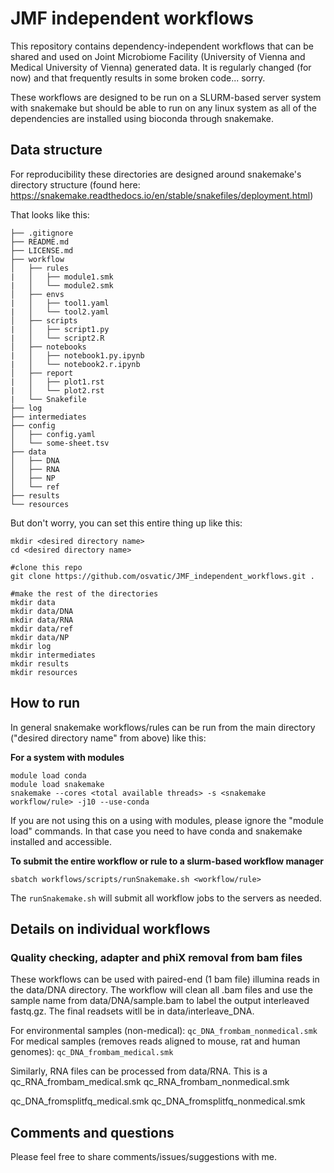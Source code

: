 # JMF independent workflows 
This repository contains dependency-independent workflows that can be shared and used on Joint Microbiome Facility (University of Vienna and Medical University of Vienna) generated data.
It is regularly changed (for now) and that frequently results in some broken code... sorry. 

These workflows are designed to be run on a SLURM-based server system with snakemake but should be able to run on any linux system as all of the dependencies are installed using bioconda through snakemake.

## Data structure
For reproducibility these directories are designed around snakemake's directory structure (found here: https://snakemake.readthedocs.io/en/stable/snakefiles/deployment.html) 

That looks like this:
```
├── .gitignore
├── README.md
├── LICENSE.md
├── workflow
│   ├── rules
|   │   ├── module1.smk
|   │   └── module2.smk
│   ├── envs
|   │   ├── tool1.yaml
|   │   └── tool2.yaml
│   ├── scripts
|   │   ├── script1.py
|   │   └── script2.R
│   ├── notebooks
|   │   ├── notebook1.py.ipynb
|   │   └── notebook2.r.ipynb
│   ├── report
|   │   ├── plot1.rst
|   │   └── plot2.rst
|   └── Snakefile
├── log
├── intermediates
├── config
│   ├── config.yaml
│   └── some-sheet.tsv
├── data
│   ├── DNA
│   ├── RNA
│   ├── NP
│   └── ref
├── results
└── resources
```

But don't worry, you can set this entire thing up like this:
```
mkdir <desired directory name>
cd <desired directory name>

#clone this repo
git clone https://github.com/osvatic/JMF_independent_workflows.git .

#make the rest of the directories
mkdir data
mkdir data/DNA
mkdir data/RNA
mkdir data/ref
mkdir data/NP
mkdir log
mkdir intermediates
mkdir results
mkdir resources

```

## How to run
In general snakemake workflows/rules can be run from the main directory ("desired directory name" from above) like this:

**For a system with modules**
```
module load conda
module load snakemake
snakemake --cores <total available threads> -s <snakemake workflow/rule> -j10 --use-conda
```
If you are not using this on a using with modules, please ignore the "module load" commands.
In that case you need to have conda and snakemake installed and accessible. 


**To submit the entire workflow or rule to a slurm-based workflow manager**
```
sbatch workflows/scripts/runSnakemake.sh <workflow/rule>
```
The `runSnakemake.sh` will submit all workflow jobs to the servers as needed. 


## Details on individual workflows

### Quality checking, adapter and phiX removal from bam files
These workflows can be used with paired-end (1 bam file) illumina reads in the data/DNA directory. The workflow will clean all .bam files and use the sample name from data/DNA/sample.bam to label the output interleaved fastq.gz. The final readsets witll be in data/interleave_DNA.

For environmental samples (non-medical):
`qc_DNA_frombam_nonmedical.smk`
For medical samples (removes reads aligned to mouse, rat and human genomes):
`qc_DNA_frombam_medical.smk`


Similarly, RNA files can be processed from data/RNA. This is a 
qc_RNA_frombam_medical.smk
qc_RNA_frombam_nonmedical.smk

qc_DNA_fromsplitfq_medical.smk
qc_DNA_fromsplitfq_nonmedical.smk




## Comments and questions

Please feel free to share comments/issues/suggestions with me.
